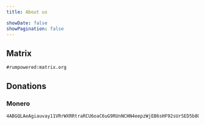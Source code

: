 ```yaml
---
title: About us

showDate: false
showPagination: false
---
```


## Matrix
```text
#rumpowered:matrix.org
```

## Donations

### Monero
```text
4ABGQLAeAgiauvay11VRrWXRRtraRCU6oaC6uG9RUnNCHN4eepzWjEB6sHF92sUrSED5b8GyY7Ayh57R1jUdcKZg7is2DW3
```
